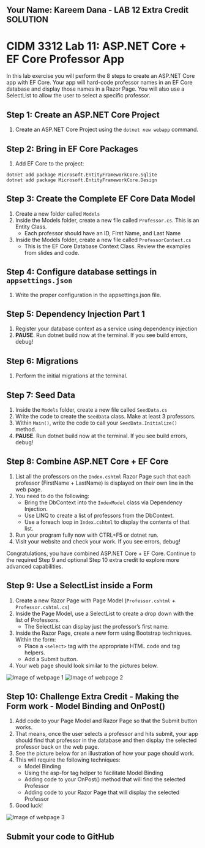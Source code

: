 ## Your Name: Kareem Dana - LAB 12 Extra Credit SOLUTION


# CIDM 3312 Lab 11: ASP.NET Core + EF Core Professor App

In this lab exercise you will perform the 8 steps to create an ASP.NET Core app with EF Core. Your app will hard-code professor names in an EF Core database and display those names in a Razor Page. You will also use a SelectList to allow the user to select a specific professor.

## Step 1: Create an ASP.NET Core Project

1. Create an ASP.NET Core Project using the `dotnet new webapp` command.

## Step 2: Bring in EF Core Packages

1.	Add EF Core to the project:

```
dotnet add package Microsoft.EntityFrameworkCore.Sqlite
dotnet add package Microsoft.EntityFrameworkCore.Design
```

## Step 3: Create the Complete EF Core Data Model

1.	Create a new folder called `Models`
2.	Inside the Models folder, create a new file called `Professor.cs`. This is an Entity Class.
      * Each professor should have an ID, First Name, and Last Name
3.	Inside the Models folder, create a new file called `ProfessorContext.cs`
      * This is the EF Core Database Context Class. Review the examples from slides and code.

## Step 4: Configure database settings in `appsettings.json`

1.	Write the proper configuration in the appsettings.json file.

## Step 5: Dependency Injection Part 1

1.	Register your database context as a service using dependency injection
2.	**PAUSE**. Run dotnet build now at the terminal. If you see build errors, debug!

## Step 6: Migrations

1.	Perform the initial migrations at the terminal.

## Step 7: Seed Data

1.	Inside the `Models` folder, create a new file called `SeedData.cs`
2.	Write the code to create the `SeedData` class. Make at least 3 professors.
3.	Within `Main()`, write the code to call your `SeedData.Initialize()` method.
4.	**PAUSE**. Run dotnet build now at the terminal. If you see build errors, debug!

## Step 8: Combine ASP.NET Core + EF Core

1.	List all the professors on the `Index.cshtml` Razor Page such that each professor (FirstName + LastName) is displayed on their own line in the web page.
2.	You need to do the following:
      * Bring the DbContext into the `IndexModel` class via Dependency Injection.
      * Use LINQ to create a list of professors from the DbContext.
      * Use a foreach loop in `Index.cshtml` to display the contents of that list.
3. Run your program fully now with CTRL+F5 or dotnet run.
4. Visit your website and check your work. If you see errors, debug!
      
Congratulations, you have combined ASP.NET Core + EF Core. Continue to the required Step 9 and optional Step 10 extra credit to explore more advanced capabilities.

## Step 9: Use a SelectList inside a Form

1.	Create a new Razor Page with Page Model (`Professor.cshtml` + `Professor.cshtml.cs`)
2.	Inside the Page Model, use a SelectList to create a drop down with the list of Professors.
      * The SelectList can display just the professor’s first name.
3.	Inside the Razor Page, create a new form using Bootstrap techniques. Within the form:
      * Place a `<select>` tag with the appropriate HTML code and tag helpers.
      * Add a Submit button.
4.	Your web page should look similar to the pictures below.

![Image of webpage 1](https://i.imgur.com/z7kyPpl.png)
![Image of webpage 2](https://i.imgur.com/mGSArfm.png)

## Step 10: Challenge Extra Credit - Making the Form work - Model Binding and OnPost()

1.	Add code to your Page Model and Razor Page so that the Submit button works.
2.	That means, once the user selects a professor and hits submit, your app should find that professor in the database and then display the selected professor back on the web page.
3.	See the picture below for an illustration of how your page should work.
4.	This will require the following techniques:
     * Model Binding
     * Using the asp-for tag helper to facilitate Model Binding
     * Adding code to your OnPost() method that will find the selected Professor
     * Adding code to your Razor Page that will display the selected Professor
5.	Good luck!

![Image of webpage 3](https://i.imgur.com/1m6v7e9.png)

## Submit your code to GitHub
